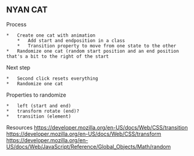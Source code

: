 ## NYAN CAT

Process

	* 	Create one cat with animation
		*	Add start and endposition in a class
		*	Transition property to move from one state to the other
	*	Randomize one cat (random start position and an end position that's a bit to the right of the start

Next step

	*	Second click resets everything
	*	Randomize one cat

Properties to randomize

	*	left (start and end)
	*	transform rotate (end)?
	*	transition (element)



Resources
https://developer.mozilla.org/en-US/docs/Web/CSS/transition
https://developer.mozilla.org/en-US/docs/Web/CSS/transform
https://developer.mozilla.org/en-US/docs/Web/JavaScript/Reference/Global_Objects/Math/random


